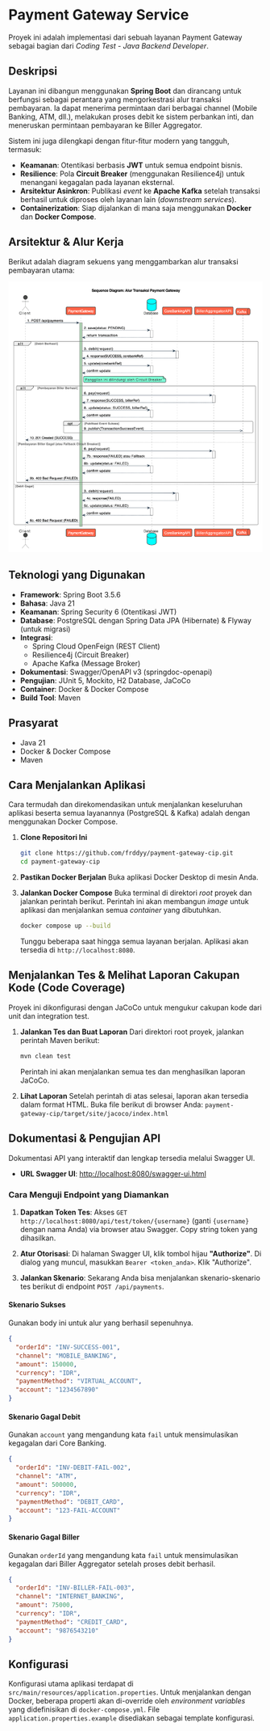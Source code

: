 # Payment Gateway Service

Proyek ini adalah implementasi dari sebuah layanan Payment Gateway sebagai bagian dari *Coding Test - Java Backend Developer*.

## Deskripsi
Layanan ini dibangun menggunakan **Spring Boot** dan dirancang untuk berfungsi sebagai perantara yang mengorkestrasi alur transaksi pembayaran. Ia dapat menerima permintaan dari berbagai channel (Mobile Banking, ATM, dll.), melakukan proses debit ke sistem perbankan inti, dan meneruskan permintaan pembayaran ke Biller Aggregator.

Sistem ini juga dilengkapi dengan fitur-fitur modern yang tangguh, termasuk:
- **Keamanan**: Otentikasi berbasis **JWT** untuk semua endpoint bisnis.
- **Resilience**: Pola **Circuit Breaker** (menggunakan Resilience4j) untuk menangani kegagalan pada layanan eksternal.
- **Arsitektur Asinkron**: Publikasi *event* ke **Apache Kafka** setelah transaksi berhasil untuk diproses oleh layanan lain (*downstream services*).
- **Containerization**: Siap dijalankan di mana saja menggunakan **Docker** dan **Docker Compose**.

## Arsitektur & Alur Kerja
Berikut adalah diagram sekuens yang menggambarkan alur transaksi pembayaran utama:

![Alur Transaksi Payment Gateway](sequence-diagram.png)


## Teknologi yang Digunakan
- **Framework**: Spring Boot 3.5.6
- **Bahasa**: Java 21
- **Keamanan**: Spring Security 6 (Otentikasi JWT)
- **Database**: PostgreSQL dengan Spring Data JPA (Hibernate) & Flyway (untuk migrasi)
- **Integrasi**:
  - Spring Cloud OpenFeign (REST Client)
  - Resilience4j (Circuit Breaker)
  - Apache Kafka (Message Broker)
- **Dokumentasi**: Swagger/OpenAPI v3 (springdoc-openapi)
- **Pengujian**: JUnit 5, Mockito, H2 Database, JaCoCo
- **Container**: Docker & Docker Compose
- **Build Tool**: Maven

## Prasyarat
- Java 21
- Docker & Docker Compose
- Maven

## Cara Menjalankan Aplikasi
Cara termudah dan direkomendasikan untuk menjalankan keseluruhan aplikasi beserta semua layanannya (PostgreSQL & Kafka) adalah dengan menggunakan Docker Compose.

1.  **Clone Repositori Ini**
    ```bash
    git clone https://github.com/frddyy/payment-gateway-cip.git
    cd payment-gateway-cip
    ```

2.  **Pastikan Docker Berjalan**
    Buka aplikasi Docker Desktop di mesin Anda.

3.  **Jalankan Docker Compose**
    Buka terminal di direktori *root* proyek dan jalankan perintah berikut. Perintah ini akan membangun *image* untuk aplikasi dan menjalankan semua *container* yang dibutuhkan.
    ```bash
    docker compose up --build
    ```
    Tunggu beberapa saat hingga semua layanan berjalan. Aplikasi akan tersedia di `http://localhost:8080`.

## Menjalankan Tes & Melihat Laporan Cakupan Kode (Code Coverage)
Proyek ini dikonfigurasi dengan JaCoCo untuk mengukur cakupan kode dari unit dan integration test.

1.  **Jalankan Tes dan Buat Laporan**
    Dari direktori root proyek, jalankan perintah Maven berikut:
    ```bash
    mvn clean test
    ```
    Perintah ini akan menjalankan semua tes dan menghasilkan laporan JaCoCo.

2.  **Lihat Laporan**
    Setelah perintah di atas selesai, laporan akan tersedia dalam format HTML. Buka file berikut di browser Anda:
    `payment-gateway-cip/target/site/jacoco/index.html`

## Dokumentasi & Pengujian API
Dokumentasi API yang interaktif dan lengkap tersedia melalui Swagger UI.

- **URL Swagger UI**: [http://localhost:8080/swagger-ui.html](http://localhost:8080/swagger-ui.html)

### Cara Menguji Endpoint yang Diamankan
1.  **Dapatkan Token Tes**: Akses `GET http://localhost:8080/api/test/token/{username}` (ganti `{username}` dengan nama Anda) via browser atau Swagger. Copy string token yang dihasilkan.

2.  **Atur Otorisasi**: Di halaman Swagger UI, klik tombol hijau **"Authorize"**. Di dialog yang muncul, masukkan `Bearer <token_anda>`. Klik "Authorize".

3.  **Jalankan Skenario**: Sekarang Anda bisa menjalankan skenario-skenario tes berikut di endpoint `POST /api/payments`.

#### Skenario Sukses
Gunakan body ini untuk alur yang berhasil sepenuhnya.
```json
{
  "orderId": "INV-SUCCESS-001",
  "channel": "MOBILE_BANKING",
  "amount": 150000,
  "currency": "IDR",
  "paymentMethod": "VIRTUAL_ACCOUNT",
  "account": "1234567890"
}
```

#### Skenario Gagal Debit
Gunakan `account` yang mengandung kata `fail` untuk mensimulasikan kegagalan dari Core Banking.
```json
{
  "orderId": "INV-DEBIT-FAIL-002",
  "channel": "ATM",
  "amount": 500000,
  "currency": "IDR",
  "paymentMethod": "DEBIT_CARD",
  "account": "123-FAIL-ACCOUNT"
}
```

#### Skenario Gagal Biller
Gunakan `orderId` yang mengandung kata `fail` untuk mensimulasikan kegagalan dari Biller Aggregator setelah proses debit berhasil.
```json
{
  "orderId": "INV-BILLER-FAIL-003",
  "channel": "INTERNET_BANKING",
  "amount": 75000,
  "currency": "IDR",
  "paymentMethod": "CREDIT_CARD",
  "account": "9876543210"
}
```

## Konfigurasi
Konfigurasi utama aplikasi terdapat di `src/main/resources/application.properties`. Untuk menjalankan dengan Docker, beberapa properti akan di-override oleh *environment variables* yang didefinisikan di `docker-compose.yml`. File `application.properties.example` disediakan sebagai template konfigurasi.